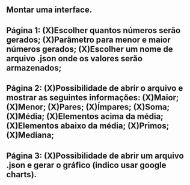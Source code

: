 Montar uma interface.
------------------------------------------------------------------------------------------------------------------------------------------------
Página 1:
(X)Escolher quantos números serão gerados;
(X)Parâmetro para menor e maior números gerados;
(X)Escolher um nome de arquivo .json onde os valores serão armazenados;
------------------------------------------------------------------------------------------------------------------------------------------------
Página 2:
(X)Possibilidade de abrir o arquivo e mostrar as seguintes informações:
    (X)Maior;
    (X)Menor;
    (X)Pares;
    (X)Ímpares;
    (X)Soma;
    (X)Média;
    (X)Elementos acima da média;
    (X)Elementos abaixo da média;
    (X)Primos;
    (X)Mediana;
------------------------------------------------------------------------------------------------------------------------------------------------
Página 3:
(X)Possibilidade de abrir um arquivo .json e gerar o gráfico (indico usar google charts).
------------------------------------------------------------------------------------------------------------------------------------------------